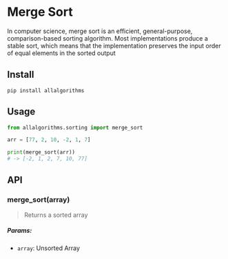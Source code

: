 # Merge Sort

In computer science, merge sort is an efficient, general-purpose, comparison-based sorting algorithm. Most implementations produce a stable sort, which means that the implementation preserves the input order of equal elements in the sorted output

## Install

```
pip install allalgorithms
```

## Usage

```py
from allalgorithms.sorting import merge_sort

arr = [77, 2, 10, -2, 1, 7]

print(merge_sort(arr))
# -> [-2, 1, 2, 7, 10, 77]
```

## API

### merge_sort(array)

> Returns a sorted array

##### Params:

- `array`: Unsorted Array
